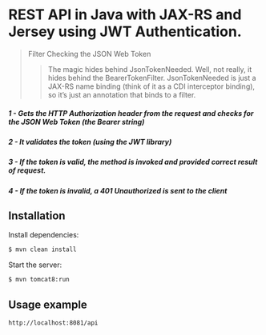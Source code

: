 # REST API in Java with JAX-RS and Jersey using JWT Authentication.


> Filter Checking the JSON Web Token
>> The magic hides behind JsonTokenNeeded. Well, not really, it hides behind the BearerTokenFilter. JsonTokenNeeded is just a JAX-RS name binding (think of it as a CDI interceptor binding), so it’s just an annotation that binds to a filter.


##### 1 - Gets the HTTP Authorization header from the request and checks for the JSON Web Token (the Bearer string)
##### 2 - It validates the token (using the JWT library)
##### 3 - If the token is valid, the method is invoked and provided correct result of request.
##### 4 - If the token is invalid, a 401 Unauthorized is sent to the client

## Installation

  Install dependencies:

```bash
$ mvn clean install
```

  Start the server:

```bash
$ mvn tomcat8:run
```

## Usage example

```sh
http://localhost:8081/api
```
